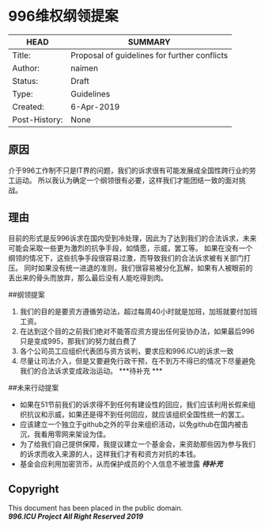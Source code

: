# 996维权纲领提案

HEAD | SUMMARY
-----|--------
Title:| Proposal of guidelines for further conflicts
Author:| naimen
Status:| Draft
Type:| Guidelines
Created:| 6-Apr-2019
Post-History:| None

## 原因

介于996工作制不只是IT界的问题，我们的诉求很有可能发展成全国性跨行业的劳工运动。
所以我认为确定一个纲领很有必要，这样我们才能团结一致的面对挑战。

## 理由

目前的形式是反996诉求在国内受到冷处理，因此为了达到我们的合法诉求，未来可能会采取一些更为激烈的抗争手段，如情愿，示威，罢工等。
如果在没有一个纲领的情况下，这些抗争手段很容易过激，而导致我们的合法诉求被有关部门打压。
同时如果没有统一进退的准则，我们很容易被分化瓦解，如果有人被眼前的丢出来的骨头而放弃，那么最后没有人能吃得到肉。


##纲领提案
1. 我们的目的是要资方遵循劳动法，超过每周40小时就是加班，加班就要付加班工资。
2. 在达到这个目的之前我们绝对不能答应资方提出任何妥协办法，如果最后996只是变成995，那我们的努力就白费了
3. 各个公司员工应组织代表团与资方谈判，要求应和996.ICU的诉求一致
4. 尽量让司法介入，但是又要避免行政干预，在不到万不得已的情况下尽量避免我们的合法诉求变成政治运动。
***待补充 ***

##未来行动提案
* 如果在51节前我们的诉求得不到任何有建设性的回应，我们应该利用长假来组织抗议和示威，如果还是得不到任何回应，就应该组织全国性统一的罢工。
* 应该建立一个独立于github之外的平台来组织活动，以免github在国内被击沉，我看用零网来架设为佳。
* 为了给我们自己提供保障，我提议建立一个基金会，来资助那些因为参与我们的诉求而收入来源的人，这样我们才有和资方对抗的本钱。
* 基金会应利用加密货币，从而保护成员的个人信息不被泄露
***待补充***

## Copyright

This document has been placed in the public domain. <br/>
***996.ICU Project All Right Reserved 2019***
